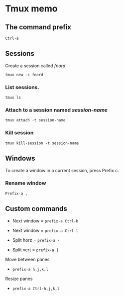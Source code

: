 # Tmux memo

## The command prefix

    Ctrl-a

## Sessions

Create a session called _fnord_.

    tmux new -s fnord

### List sessions.

    tmux ls

### Attach to a session named _session-name_

    tmux attach -t session-name

### Kill session

    tmux kill-session -t session-name

## Windows

To create a window in a current session, press Prefix c.

### Rename window

    Prefix-a ,

## Custom commands

* Next window = `prefix-a Ctrl-h`
* Next window = `prefix-a Ctrl-l`

* Split horz = `prefix-a -`
* Split vert = `prefix-a |`

Move between panes

* `prefix-a h,j,k,l`

Resize panes

* `prefix-a Ctrl-h,j,k,l`




